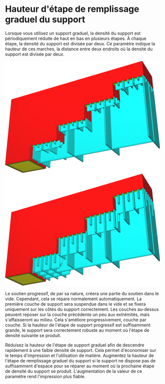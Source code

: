 Hauteur d'étape de remplissage graduel du support
====
Lorsque vous utilisez un support graduel, la densité du support est périodiquement réduite de haut en bas en plusieurs étapes. À chaque étape, la densité du support est divisée par deux. Ce paramètre indique la hauteur de ces marches, la distance entre deux endroits où la densité du support est divisée par deux.

![1mm de hauteur](../../../articles/images/gradual_support_infill_step_height_1mm.png)
![3mm de hauteur](../../../articles/images/gradual_support_infill_step_height_3mm.png)

Le soutien progressif, de par sa nature, créera une partie du soutien dans le vide. Cependant, cela se répare normalement automatiquement. La première couche de support sera suspendue dans le vide et se fixera uniquement sur les côtés du support correctement. Les couches au-dessus peuvent reposer sur la couche précédente un peu aux extrémités, mais s'affaisseront au milieu. Cela s'améliore progressivement, couche par couche. Si la hauteur de l'étape de support progressif est suffisamment grande, le support sera correctement robuste au moment où l'étape de densité suivante se produit.

Réduisez la hauteur de l'étape de support graduel afin de descendre rapidement à une faible densité de support. Cela permet d'économiser sur le temps d'impression et l'utilisation de matière. Augmentez la hauteur de l'étape de remplissage graduel du support si le support ne dispose pas de suffisamment d'espace pour se réparer au moment où la prochaine étape de densité du support se produit. L'augmentation de la valeur de ce paramètre rend l'impression plus fiable.
